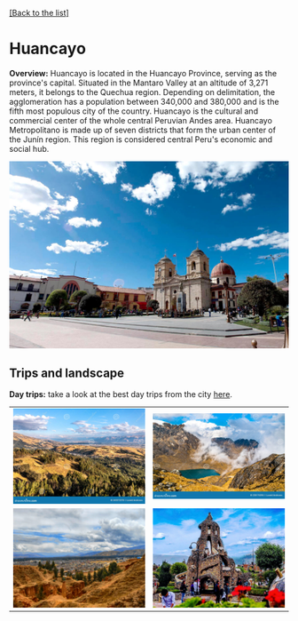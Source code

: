 [[Back to the list]](city_list.md)
# Huancayo
**Overview:** Huancayo is located in the Huancayo Province, serving as the province's capital. Situated in the Mantaro Valley at an altitude of 3,271 meters, it belongs to the Quechua region. Depending on delimitation, the agglomeration has a population between 340,000 and 380,000 and is the fifth most populous city of the country. Huancayo is the cultural and commercial center of the whole central Peruvian Andes area. Huancayo Metropolitano is made up of seven districts that form the urban center of the Junín region. This region is considered central Peru's economic and social hub.


![Huancayo tourist view](resources/Huancayo_view.jpg)
## Trips and landscape
**Day trips:** take a look at the best day trips from the city [here](https://www.tripadvisor.com/Attractions-g616333-Activities-Huancayo_Junin_Region.html).

|  |  |
| --- | --- |
| ![landscape image](resources/Huancayo_landscape_0.jpg) | ![landscape image](resources/Huancayo_landscape_1.jpg) |
| ![landscape image](resources/Huancayo_landscape_2.jpg) | ![landscape image](resources/Huancayo_landscape_3.jpg) |
